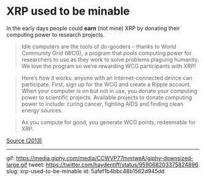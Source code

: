 # XRP used to be minable
    
In the early days people could **earn** (not mine) XRP by donating their computing power to research projects.

> Idle computers are the tools of do-gooders – thanks to World Community Grid (WCG), a program that pools computing power for researchers to use as they work to solve problems plaguing humanity. We love the program so we’re rewarding WCG participants with XRP!

> Here’s how it works: anyone with an Internet-connected device can participate. First, sign up for the WCG and create a Ripple account. When your computer is on but not in use, you donate your computing power to scientific projects. Available projects to donate computing power to include: curing cancer, fighting AIDS and finding clean energy sources.

> As you compute for good, you generate WCG points, redeemable for XRP.

[Source (2013)](https://ripple.com/insights/computing-for-good-ripple-labs-launches-global-xrp-giveaway/)

---

gif: https://media.giphy.com/media/CCWVP77mmtweA/giphy-downsized-large.gif
tweet: https://twitter.com/haydentiff/status/959068203375824896
slug: xrp-used-to-be-minable
id: 5afef1b4bbc48b1562d945dd